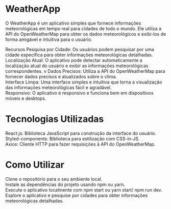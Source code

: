# WeatherApp
O WeatherApp é um aplicativo simples que fornece informações meteorológicas em tempo real para cidades de todo o mundo. Ele utiliza a API do OpenWeatherMap para obter os dados meteorológicos e exibi-los de forma amigável e intuitiva para o usuário.

Recursos
Pesquisa por Cidade: Os usuários podem pesquisar por uma cidade específica para obter informações meteorológicas detalhadas.
<br>
Localização Atual: O aplicativo pode detectar automaticamente a localização atual do usuário e exibir as informações meteorológicas correspondentes.
v
Dados Precisos: Utiliza a API do OpenWeatherMap para fornecer dados precisos e atualizados sobre o clima.
<br>
Interface Limpa: Uma interface simples e intuitiva que torna a visualização das informações meteorológicas fácil e agradável.
<br>
Responsivo: O aplicativo é responsivo e funciona bem em dispositivos móveis e desktops.
<br>
# Tecnologias Utilizadas
React.js: Biblioteca JavaScript para construção da interface do usuário. 
<br>
Styled-components: Biblioteca para estilização com CSS-in-JS.
<br>
Axios: Cliente HTTP para fazer requisições à API do OpenWeatherMap.
<br>
# Como Utilizar
Clone o repositório para o seu ambiente local.
<br>
Instale as dependências do projeto usando npm ou yarn.
<br>
Execute o aplicativo localmente com npm start ou yarn start/ npm run dev.
<br>
Explore o aplicativo e pesquise por cidades para obter informações meteorológicas detalhadas.

